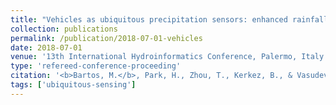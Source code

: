 ```yaml
---
title: "Vehicles as ubiquitous precipitation sensors: enhanced rainfall maps using real windshield wiper observations"
collection: publications
permalink: /publication/2018-07-01-vehicles
date: 2018-07-01
venue: '13th International Hydroinformatics Conference, Palermo, Italy'
type: 'refereed-conference-proceeding'
citation: '<b>Bartos, M.</b>, Park, H., Zhou, T., Kerkez, B., & Vasudevan, R. (2018). <i>Vehicles as ubiquitous precipitation sensors: enhanced rainfall maps using real windshield wiper observations</i>. 13th International Hydroinformatics Conference, Palermo, Italy. [Oral Presentation]'
tags: ['ubiquitous-sensing']
---
```

